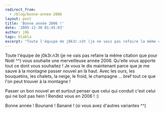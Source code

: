 ```yaml
---
redirect_from:
  - /blog/bonne-annee-2006
layout: post
title: 'Bonne année 2006 !'
date: '2005-12-30 01:45:03'
author: j0k
tags: blabla
excerpt: "Toute l'équipe de j0k3r.n3t (je ne vais pas refaire la même citation que pour Noël ^^) vous souhaite une merveilleuse année 2006. Qu'elle vous apporte tout ce dont vous souhaitez !     \nJe vous le dis maintenant parce que je me sauve à la montagne passer nouvel an là haut. Avec les ours, les bouquetins, les chalets, la neige, le froid, le champagne ... bref tout      …"
---
```


Toute l'équipe de j0k3r.n3t (je ne vais pas refaire la même citation que pour Noël ^^) vous souhaite une merveilleuse année 2006. Qu'elle vous apporte tout ce dont vous souhaitez !
Je vous le dis maintenant parce que je me sauve à la montagne passer nouvel an là haut. Avec les ours, les bouquetins, les chalets, la neige, le froid, le champagne ... bref tout ce que l'on peut trouver à la montagne !

Passer un bon nouvel an et surtout penser que celui qui conduit c'est celui qui ne boit pas hein !   Rendez vous en 2006 ! :)

Bonne année !   Bounané !   Banané !   (si vous avez d'autres variantes ^^)
